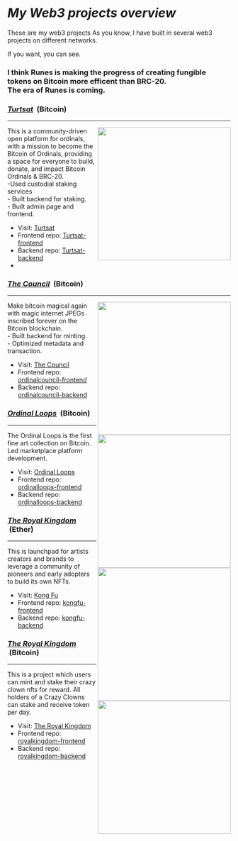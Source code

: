 
# <i>My Web3 projects overview</i>

These are my web3 projects
As you know, I have built in several web3 projects on different networks.
<div>If you want, you can see.</div>
<h3>I think Runes is making the progress of creating fungible tokens on Bitcoin more efficent than BRC-20. <br>The era of Runes is coming.</h3>


<h3><u><strong><i>Turtsat</i></strong></u> &nbsp;(Bitcoin)</h3>
<hr />
<img align="right" width="300px" src="https://github.com/Coin-Degeni/Bitcoin-Projects/assets/132503531/83828572-a0a7-4e68-9b27-8fba35c38351">
<div>This is a community-driven open platform for ordinals, with a mission to become the Bitcoin of Ordinals, providing a space for everyone to build, donate, and impact Bitcoin Ordinals & BRC-20.</div>
<div>-Used custodial staking services</div>
<div>- Built backend for staking.</div>
<div>- Built admin page and frontend.</div>

- Visit: <a href="https://turtsat.io">Turtsat</a>
- Frontend repo: <a href="https://github.com/Turtsat/Turtsat-frontend">Turtsat-frontend</a>
- Backend repo: <a href="https://github.com/Turtsat/Turtsat-backend">Turtsat-backend</a>
-

<h3><u><strong><i>The Council</i></strong></u> &nbsp;(Bitcoin)</h3>
<hr />


<img align="right" width="300px" src="https://github.com/Coin-Degeni/Bitcoin-Projects/assets/132503531/608a4c56-5dbe-4a78-a1c7-231f84b56107">
<div>Make bitcoin magical again with magic internet JPEGs inscribed forever on the Bitcoin blockchain.</div>
<div>- Built backend for minting.</div>
<div>- Optimized metadata and transaction.</div>

- Visit: <a href="https://www.ordinalscouncil.com/">The Council</a>
- Frontend repo: <a href="https://github.com/coin-degeni/ordinalcouncil-frontend">ordinalcouncil-frontend</a>
- Backend repo: <a href="https://github.com/coin-degeni/ordinalcouncil-backend">ordinalcouncil-backend</a>


<h3><u><strong><i>Ordinal Loops</i></strong></u> &nbsp;(Bitcoin)</h3>
<hr/>


<img align="right" width="300px" src="https://github.com/Coin-Degeni/Bitcoin-Projects/assets/132503531/b500ca2f-83a6-416b-939a-a96a95f21a61">

<div>The Ordinal Loops is the first fine art collection on Bitcoin. Led marketplace platform development.</div>

- Visit: <a href="https://www.ordinalloops.xyz/">Ordinal Loops</a>
- Frontend repo: <a href="https://github.com/coin-degeni/scarcecity-frontend">ordinalloops-frontend</a>
- Backend repo: <a href="https://github.com/coin-degeni/scarcecityt-backend">ordinalloops-backend</a>

<h3><u><strong><i>The Royal Kingdom</i></strong></u> &nbsp;(Ether)</h3>
<hr />

<img align="right" width="300px" src="https://github.com/CryptoDegen84/My-Web3-Projects-Overview/assets/34873894/506cc8c0-f54f-4a06-bf92-24cefa0ac289">

This is launchpad for artists creators and brands to leverage a community of pioneers and early adopters to build its own NFTs.

- Visit: <a href="https://theroyalkingdom.xyz/">Kong Fu</a>
- Frontend repo: <a href="https://github.com/cryptodegen84/kongfu-frontend">kongfu-frontend</a>
- Backend repo: <a href="https://github.com/cryptodegen84/kongfu-backend">kongfu-backend</a>

<h3><u><strong><i>The Royal Kingdom</i></strong></u> &nbsp;(Bitcoin)</h3>
<hr />


<img align="right" width="300px" src="https://github.com/Coin-Degeni/overview/assets/132503531/c626c9e1-b362-4647-bab2-a7bd85e386b3">

This is a project which users can mint and stake their crazy clown nfts for reward. All holders of a Crazy Clowns can stake and receive token per day.

- Visit: <a href="https://theroyalkingdom.xyz/">The Royal Kingdom</a>
- Frontend repo: <a href="https://github.com/Coin-Degeni/kongfu-frontend">royalkingdom-frontend</a>
- Backend repo: <a href="https://github.com/Coin-Degeni/kongfu-backend">royalkingdom-backend</a>

